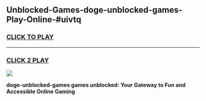 
## Unblocked-Games-doge-unblocked-games-Play-Online-#uivtq
<h3>
<a href="https://premium.freeplayer.one?title=doge-unblocked-games&ref=27F">CLICK TO PLAY</a></h3>
<hr>

<h3>
<a href="https://premium.freeplayer.one?title=doge-unblocked-games&ref=27F">CLICK 2 PLAY</a>
  
</h3>

<a href="https://premium.freeplayer.one?title=doge-unblocked-games&ref=27F"><img src="https://clearcache.store/games.png"></a>


**doge-unblocked-games games unblocked: Your Gateway to Fun and Accessible Online Gaming**
